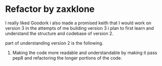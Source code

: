 # Refactor by zaxklone

I really liked Goodork i also made a promised keith that I would work on version 3 
in the attempts of me building version 3 i plan to first learn and understand the 
structure and codebase of version 2. 

part of understanding version 2 is the following.

1. Making the code more readable and understandable by making it pass pep8 and refactoring the longer portions of the code.
